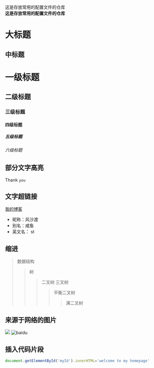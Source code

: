 这是存放常用的配置文件的仓库  
**这是存放常用的配置文件的仓库**
 
大标题
====
中标题
-----
# 一级标题
## 二级标题
### 三级标题
#### 四级标题
##### 五级标题
###### 六级标题

## 部分文字高亮
Thank `you`

## 文字超链接
[我的博客](http://www.cnblogs.com/wuyinghong/)

* 昵称：风沙渡
* 别名：咸鱼
* 英文名： st

## 缩进
>数据结构
>> 树
>>>二叉树
>>>三叉树
>>>>平衡二叉树
>>>>>满二叉树

## 来源于网络的图片
![](http://www.baidu.com/img/bdlogo.gif)
![baidu](http://www.baidu.com/img/bdlogo.gif)  

## 插入代码片段
```JavaScript
document.getElementById('myId').innerHTML='welcome to my homepage'
```
